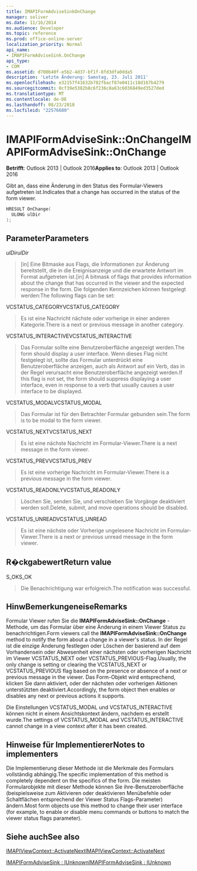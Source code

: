 ```yaml
---
title: IMAPIFormAdviseSinkOnChange
manager: soliver
ms.date: 11/16/2014
ms.audience: Developer
ms.topic: reference
ms.prod: office-online-server
localization_priority: Normal
api_name:
- IMAPIFormAdviseSink.OnChange
api_type:
- COM
ms.assetid: d700b40f-e5b2-4d37-bf1f-8fd3dfa0dda5
description: 'Letzte Änderung: Samstag, 23. Juli 2011'
ms.openlocfilehash: e32157f41632b782fbacf87e0411c18d167b4279
ms.sourcegitcommit: 0cf39e5382b8c6f236c8a63c6036849ed3527ded
ms.translationtype: MT
ms.contentlocale: de-DE
ms.lasthandoff: 08/23/2018
ms.locfileid: "22576680"
---
```

# <a name="imapiformadvisesinkonchange"></a><span data-ttu-id="2e143-103">IMAPIFormAdviseSink::OnChange</span><span class="sxs-lookup"><span data-stu-id="2e143-103">IMAPIFormAdviseSink::OnChange</span></span>

  
  
<span data-ttu-id="2e143-104">**Betrifft**: Outlook 2013 | Outlook 2016</span><span class="sxs-lookup"><span data-stu-id="2e143-104">**Applies to**: Outlook 2013 | Outlook 2016</span></span> 
  
<span data-ttu-id="2e143-105">Gibt an, dass eine Änderung in den Status des Formular-Viewers aufgetreten ist.</span><span class="sxs-lookup"><span data-stu-id="2e143-105">Indicates that a change has occurred in the status of the form viewer.</span></span> 
  
```cpp
HRESULT OnChange(
  ULONG ulDir
);
```

## <a name="parameters"></a><span data-ttu-id="2e143-106">Parameter</span><span class="sxs-lookup"><span data-stu-id="2e143-106">Parameters</span></span>

 <span data-ttu-id="2e143-107">_ulDir_</span><span class="sxs-lookup"><span data-stu-id="2e143-107">_ulDir_</span></span>
  
> <span data-ttu-id="2e143-108">[in] Eine Bitmaske aus Flags, die Informationen zur Änderung bereitstellt, die in die Ereignisanzeige und die erwartete Antwort im Format aufgetreten ist.</span><span class="sxs-lookup"><span data-stu-id="2e143-108">[in] A bitmask of flags that provides information about the change that has occurred in the viewer and the expected response in the form.</span></span> <span data-ttu-id="2e143-109">Die folgenden Kennzeichen können festgelegt werden:</span><span class="sxs-lookup"><span data-stu-id="2e143-109">The following flags can be set:</span></span>
    
<span data-ttu-id="2e143-110">VCSTATUS_CATEGORY</span><span class="sxs-lookup"><span data-stu-id="2e143-110">VCSTATUS_CATEGORY</span></span> 
  
> <span data-ttu-id="2e143-111">Es ist eine Nachricht nächste oder vorherige in einer anderen Kategorie.</span><span class="sxs-lookup"><span data-stu-id="2e143-111">There is a next or previous message in another category.</span></span> 
    
<span data-ttu-id="2e143-112">VCSTATUS_INTERACTIVE</span><span class="sxs-lookup"><span data-stu-id="2e143-112">VCSTATUS_INTERACTIVE</span></span> 
  
> <span data-ttu-id="2e143-113">Das Formular sollte eine Benutzeroberfläche angezeigt werden.</span><span class="sxs-lookup"><span data-stu-id="2e143-113">The form should display a user interface.</span></span> <span data-ttu-id="2e143-114">Wenn dieses Flag nicht festgelegt ist, sollte das Formular unterdrückt eine Benutzeroberfläche anzeigen, auch als Antwort auf ein Verb, das in der Regel verursacht eine Benutzeroberfläche angezeigt werden.</span><span class="sxs-lookup"><span data-stu-id="2e143-114">If this flag is not set, the form should suppress displaying a user interface, even in response to a verb that usually causes a user interface to be displayed.</span></span> 
    
<span data-ttu-id="2e143-115">VCSTATUS_MODAL</span><span class="sxs-lookup"><span data-stu-id="2e143-115">VCSTATUS_MODAL</span></span> 
  
> <span data-ttu-id="2e143-116">Das Formular ist für den Betrachter Formular gebunden sein.</span><span class="sxs-lookup"><span data-stu-id="2e143-116">The form is to be modal to the form viewer.</span></span> 
    
<span data-ttu-id="2e143-117">VCSTATUS_NEXT</span><span class="sxs-lookup"><span data-stu-id="2e143-117">VCSTATUS_NEXT</span></span> 
  
> <span data-ttu-id="2e143-118">Es ist eine nächste Nachricht im Formular-Viewer.</span><span class="sxs-lookup"><span data-stu-id="2e143-118">There is a next message in the form viewer.</span></span> 
    
<span data-ttu-id="2e143-119">VCSTATUS_PREV</span><span class="sxs-lookup"><span data-stu-id="2e143-119">VCSTATUS_PREV</span></span> 
  
> <span data-ttu-id="2e143-120">Es ist eine vorherige Nachricht im Formular-Viewer.</span><span class="sxs-lookup"><span data-stu-id="2e143-120">There is a previous message in the form viewer.</span></span> 
    
<span data-ttu-id="2e143-121">VCSTATUS_READONLY</span><span class="sxs-lookup"><span data-stu-id="2e143-121">VCSTATUS_READONLY</span></span> 
  
> <span data-ttu-id="2e143-122">Löschen Sie, senden Sie, und verschieben Sie Vorgänge deaktiviert werden soll.</span><span class="sxs-lookup"><span data-stu-id="2e143-122">Delete, submit, and move operations should be disabled.</span></span> 
    
<span data-ttu-id="2e143-123">VCSTATUS_UNREAD</span><span class="sxs-lookup"><span data-stu-id="2e143-123">VCSTATUS_UNREAD</span></span> 
  
> <span data-ttu-id="2e143-124">Es ist eine nächste oder Vorherige ungelesene Nachricht im Formular-Viewer.</span><span class="sxs-lookup"><span data-stu-id="2e143-124">There is a next or previous unread message in the form viewer.</span></span>
    
## <a name="return-value"></a><span data-ttu-id="2e143-125">R�ckgabewert</span><span class="sxs-lookup"><span data-stu-id="2e143-125">Return value</span></span>

<span data-ttu-id="2e143-126">S_OK</span><span class="sxs-lookup"><span data-stu-id="2e143-126">S_OK</span></span> 
  
> <span data-ttu-id="2e143-127">Die Benachrichtigung war erfolgreich.</span><span class="sxs-lookup"><span data-stu-id="2e143-127">The notification was successful.</span></span>
    
## <a name="remarks"></a><span data-ttu-id="2e143-128">HinwBemerkungeneise</span><span class="sxs-lookup"><span data-stu-id="2e143-128">Remarks</span></span>

<span data-ttu-id="2e143-129">Formular Viewer rufen Sie die **IMAPIFormAdviseSink::OnChange** -Methode, um das Formular über eine Änderung in einem Viewer Status zu benachrichtigen.</span><span class="sxs-lookup"><span data-stu-id="2e143-129">Form viewers call the **IMAPIFormAdviseSink::OnChange** method to notify the form about a change in a viewer's status.</span></span> <span data-ttu-id="2e143-130">In der Regel ist die einzige Änderung festlegen oder Löschen der basierend auf dem Vorhandensein oder Abwesenheit einer nächsten oder vorherigen Nachricht im Viewer VCSTATUS_NEXT oder VCSTATUS_PREVIOUS-Flag.</span><span class="sxs-lookup"><span data-stu-id="2e143-130">Usually, the only change is setting or clearing the VCSTATUS_NEXT or VCSTATUS_PREVIOUS flag based on the presence or absence of a next or previous message in the viewer.</span></span> <span data-ttu-id="2e143-131">Das Form-Objekt wird entsprechend, klicken Sie dann aktiviert, oder der nächsten oder vorherigen Aktionen unterstützten deaktiviert.</span><span class="sxs-lookup"><span data-stu-id="2e143-131">Accordingly, the form object then enables or disables any next or previous actions it supports.</span></span> 
  
<span data-ttu-id="2e143-132">Die Einstellungen VCSTATUS_MODAL und VCSTATUS_INTERACTIVE können nicht in einem Ansichtskontext ändern, nachdem es erstellt wurde.</span><span class="sxs-lookup"><span data-stu-id="2e143-132">The settings of VCSTATUS_MODAL and VCSTATUS_INTERACTIVE cannot change in a view context after it has been created.</span></span>
  
## <a name="notes-to-implementers"></a><span data-ttu-id="2e143-133">Hinweise für Implementierer</span><span class="sxs-lookup"><span data-stu-id="2e143-133">Notes to implementers</span></span>

<span data-ttu-id="2e143-134">Die Implementierung dieser Methode ist die Merkmale des Formulars vollständig abhängig.</span><span class="sxs-lookup"><span data-stu-id="2e143-134">The specific implementation of this method is completely dependent on the specifics of the form.</span></span> <span data-ttu-id="2e143-135">Die meisten Formularobjekte mit dieser Methode können Sie ihre-Benutzeroberfläche (beispielsweise zum Aktivieren oder deaktivieren Menübefehle oder Schaltflächen entsprechend der Viewer Status Flags-Parameter) ändern.</span><span class="sxs-lookup"><span data-stu-id="2e143-135">Most form objects use this method to change their user interface (for example, to enable or disable menu commands or buttons to match the viewer status flags parameter).</span></span>
  
## <a name="see-also"></a><span data-ttu-id="2e143-136">Siehe auch</span><span class="sxs-lookup"><span data-stu-id="2e143-136">See also</span></span>



[<span data-ttu-id="2e143-137">IMAPIViewContext::ActivateNext</span><span class="sxs-lookup"><span data-stu-id="2e143-137">IMAPIViewContext::ActivateNext</span></span>](imapiviewcontext-activatenext.md)
  
[<span data-ttu-id="2e143-138">IMAPIFormAdviseSink : IUnknown</span><span class="sxs-lookup"><span data-stu-id="2e143-138">IMAPIFormAdviseSink : IUnknown</span></span>](imapiformadvisesinkiunknown.md)

